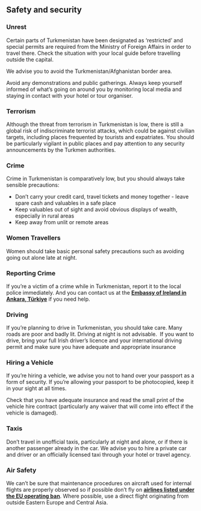 ## Safety and security

### **Unrest**

Certain parts of Turkmenistan have been designated as ‘restricted’ and special permits are required from the Ministry of Foreign Affairs in order to travel there. Check the situation with your local guide before travelling outside the capital.

We advise you to avoid the Turkmenistan/Afghanistan border area.

Avoid any demonstrations and public gatherings. Always keep yourself informed of what’s going on around you by monitoring local media and staying in contact with your hotel or tour organiser.

### **Terrorism**

Although the threat from terrorism in Turkmenistan is low, there is still a global risk of indiscriminate terrorist attacks, which could be against civilian targets, including places frequented by tourists and expatriates. You should be particularly vigilant in public places and pay attention to any security announcements by the Turkmen authorities.

### **Crime**

Crime in Turkmenistan is comparatively low, but you should always take sensible precautions:

* Don’t carry your credit card, travel tickets and money together - leave spare cash and valuables in a safe place
* Keep valuables out of sight and avoid obvious displays of wealth, especially in rural areas
* Keep away from unlit or remote areas

### **Women Travellers**

Women should take basic personal safety precautions such as avoiding going out alone late at night.

### **Reporting Crime**

If you’re a victim of a crime while in Turkmenistan, report it to the local police immediately. And you can contact us at the [**Embassy of Ireland in Ankara, Türkiye**](https://www.ireland.ie/en/turkiye/ankara/) if you need help.

### **Driving**

If you’re planning to drive in Turkmenistan, you should take care. Many roads are poor and badly lit. Driving at night is not advisable.  If you want to drive, bring your full Irish driver’s licence and your international driving permit and make sure you have adequate and appropriate insurance

### **Hiring a Vehicle**

If you’re hiring a vehicle, we advise you not to hand over your passport as a form of security. If you’re allowing your passport to be photocopied, keep it in your sight at all times.

Check that you have adequate insurance and read the small print of the vehicle hire contract (particularly any waiver that will come into effect if the vehicle is damaged).

### **Taxis**

Don’t travel in unofficial taxis, particularly at night and alone, or if there is another passenger already in the car. We advise you to hire a private car and driver or an officially licensed taxi through your hotel or travel agency.

### **Air Safety**

We can’t be sure that maintenance procedures on aircraft used for internal flights are properly observed so if possible don’t fly on [**airlines listed under the EU operating ban**](https://ec.europa.eu/transport/modes/air/safety/air-ban_en). Where possible, use a direct flight originating from outside Eastern Europe and Central Asia.